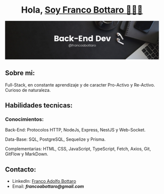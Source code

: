 <h1 align="center"> 
  Hola, <a href="https://www.linkedin.com/in/francoabottaro/">Soy Franco Bottaro 🧑🏻‍💻</a>
</h1>

<img src="./git.png"/>


## Sobre mi:
Full-Stack, en constante aprendizaje y de caracter Pro-Activo y Re-Activo. Curioso de naturaleza.


## Habilidades tecnicas: 
### Conocimientos:
Back-End: Protocolos HTTP, NodeJs, Express, NestJS y Web-Socket.

Data-Base: SQL, PostgreSQL, Sequelize y Prisma.

Complementarias: HTML, CSS, JavaScript, TypeScript, Fetch, Axios, Git, GitFlow y MarkDown.
<br/>

## Contacto:
- LinkedIn: [Franco Adolfo Bottaro](https://www.linkedin.com/in/francoabottaro/) <br/>
- Email: **_francoabottaro@gmail.com_**
